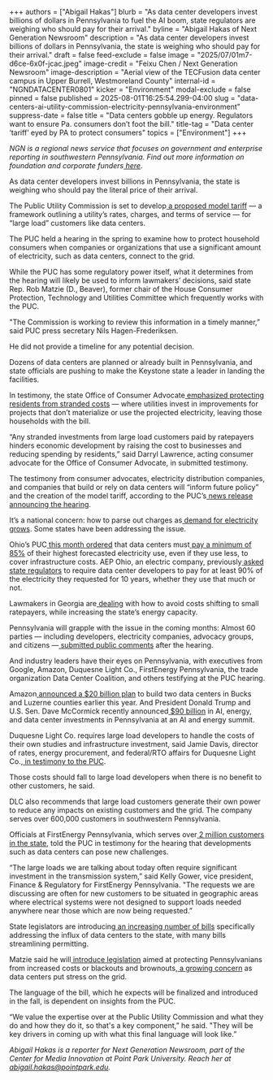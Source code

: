+++
authors = ["Abigail Hakas"]
blurb = "As data center developers invest billions of dollars in Pennsylvania to fuel the AI boom, state regulators are weighing who should pay for their arrival."
byline = "Abigail Hakas of Next Generation Newsroom"
description = "As data center developers invest billions of dollars in Pennsylvania, the state is weighing who should pay for their arrival."
draft = false
feed-exclude = false
image = "2025/07/01m7-d6ce-6x0f-jcac.jpeg"
image-credit = "Feixu Chen / Next Generation Newsroom"
image-description = "Aerial view of the TECFusion data center campus in Upper Burrell, Westmoreland County"
internal-id = "NGNDATACENTER0801"
kicker = "Environment"
modal-exclude = false
pinned = false
published = 2025-08-01T16:25:54.299-04:00
slug = "data-centers-ai-utility-commission-electricity-pennsylvania-environment"
suppress-date = false
title = "Data centers gobble up energy. Regulators want to ensure Pa. consumers don’t foot the bill."
title-tag = "Data center ‘tariff’ eyed by PA to protect consumers"
topics = ["Environment"]
+++

<em>NGN is a regional news service that focuses on government and enterprise reporting in southwestern Pennsylvania. Find out more information on foundation and corporate funders</em><a href="https://www.nextgenerationnewsroom.org/sponsors"><em> here</em></a><em>.</em>

As data center developers invest billions in Pennsylvania, the state is weighing who should pay the literal price of their arrival.

The Public Utility Commission is set to develop<a href="https://www.puc.pa.gov/filing-resources/issues-laws-regulations/en-banc-hearing-on-interconnection-and-tariffs-for-large-load-customers/"> a proposed model tariff</a> — a framework outlining a utility’s rates, charges, and terms of service — for “large load” customers like data centers.

The PUC held a hearing in the spring to examine how to protect household consumers when companies or organizations that use a significant amount of electricity, such as data centers, connect to the grid.

While the PUC has some regulatory power itself, what it determines from the hearing will likely be used to inform lawmakers’ decisions, said state Rep. Rob Matzie (D., Beaver), former chair of the House Consumer Protection, Technology and Utilities Committee which frequently works with the PUC.

&#34;The Commission is working to review this information in a timely manner,” said PUC press secretary Nils Hagen-Frederiksen.

He did not provide a timeline for any potential decision.

Dozens of data centers are planned or already built in Pennsylvania, and state officials are pushing to make the Keystone state a leader in landing the facilities.

In testimony, the state Office of Consumer Advocate<a href="https://www.puc.pa.gov/pcdocs/1875752.pdf"> emphasized protecting residents from stranded costs</a> — where utilities invest in improvements for projects that don’t materialize or use the projected electricity, leaving those households with the bill.

“Any stranded investments from large load customers paid by ratepayers hinders economic development by raising the cost to businesses and reducing spending by residents,” said Darryl Lawrence, acting consumer advocate for the Office of Consumer Advocate, in submitted testimony.

The testimony from consumer advocates, electricity distribution companies, and companies that build or rely on data centers will “inform future policy” and the creation of the model tariff, according to the PUC’s<a href="https://www.puc.pa.gov/press-release/2025/puc-launches-review-of-grid-impacts-from-data-center-growth-03272025"> news release announcing the hearing</a>.

It’s a national concern: how to parse out charges as<a href="https://www.eia.gov/todayinenergy/detail.php?id=65264"> demand for electricity grows</a>. Some states have been addressing the issue.

Ohio’s PUC<a href="https://puco.ohio.gov/news/puco-orders-aep-ohio-to-create-data-center-specific-tariff"> this month ordered</a> that data centers must<a href="https://www.dispatch.com/story/business/2025/07/10/new-ohio-ruling-addresses-huge-data-center-electricity-use/84530843007/"> pay a minimum of 85%</a> of their highest forecasted electricity use, even if they use less, to cover infrastructure costs. AEP Ohio, an electric company, previously<a href="https://www.dispatch.com/story/business/energy-resource/2024/05/14/aep-ohio-rolls-out-proposal-to-handle-surge-in-data-center-power-needs/73677235007/"> asked state regulators</a> to require data center developers to pay for at least 90% of the electricity they requested for 10 years, whether they use that much or not.

Lawmakers in Georgia are<a href="https://georgiarecorder.com/2025/06/01/georgia-powers-plan-to-support-potential-data-center-surge-with-fossil-fuel-energy-faces-scrutiny/"> dealing</a> with how to avoid costs shifting to small ratepayers, while increasing the state’s energy capacity.

Pennsylvania will grapple with the issue in the coming months: Almost 60 parties — including developers, electricity companies, advocacy groups, and citizens —<a href="https://www.puc.pa.gov/docket/M-2025-3054271"> submitted public comments</a> after the hearing.

And industry leaders have their eyes on Pennsylvania, with executives from Google, Amazon, Duquesne Light Co., FirstEnergy Pennsylvania, the trade organization Data Center Coalition, and others testifying at the PUC hearing.

Amazon<a href="https://penncapital-star.com/government-politics/amazon-announces-20-billion-ai-investment-that-will-bring-at-least-1250-jobs-to-pa/"> announced a $20 billion plan</a> to build two data centers in Bucks and Luzerne counties earlier this year. And President Donald Trump and U.S. Sen. Dave McCormick recently announced<a href="https://technical.ly/civics/trump-mccormick-pennsylvania-90b-ai-energy-investment/"> $90 billion</a> in AI, energy, and data center investments in Pennsylvania at an AI and energy summit.

Duquesne Light Co. requires large load developers to handle the costs of their own studies and infrastructure investment, said Jamie Davis, director of rates, energy procurement, and federal/RTO affairs for Duquesne Light Co.,<a href="https://www.puc.pa.gov/pcdocs/1875728.pdf"> in testimony to the PUC</a>.

Those costs should fall to large load developers when there is no benefit to other customers, he said.

DLC also recommends that large load customers generate their own power to reduce any impacts on existing customers and the grid. The company serves over 600,000 customers in southwestern Pennsylvania.

Officials at FirstEnergy Pennsylvania, which serves over<a href="https://www.puc.pa.gov/press-release/2024/puc-approves-settlement-for-substantially-smaller-rate-changes-for-firstenergy-s-electric-distribution-services-11212024"> 2 million customers in the state</a>, told the PUC in testimony for the hearing that developments such as data centers can pose new challenges.

“The large loads we are talking about today often require significant investment in the transmission system,” said Kelly Gower, vice president, Finance &amp; Regulatory for FirstEnergy Pennsylvania. &#34;The requests we are discussing are often for new customers to be situated in geographic areas where electrical systems were not designed to support loads needed anywhere near those which are now being requested.”

State legislators are introducing<a href="https://www.nextgenerationnewsroom.org/news/digital-gold-rush"> an increasing number of bills</a> specifically addressing the influx of data centers to the state, with many bills streamlining permitting.

Matzie said he will<a href="https://www.palegis.us/house/co-sponsorship/memo?memoID=45373"> introduce legislation</a> aimed at protecting Pennsylvanians from increased costs or blackouts and brownouts,<a href="https://www.reuters.com/technology/big-techs-data-center-boom-poses-new-risk-us-grid-operators-2025-03-19/"> a growing concern</a> as data centers put stress on the grid.

The language of the bill, which he expects will be finalized and introduced in the fall, is dependent on insights from the PUC.

“We value the expertise over at the Public Utility Commission and what they do and how they do it, so that&#39;s a key component,” he said. &#34;They will be key drivers in coming up with what this final language will look like.”

<em>Abigail Hakas is a reporter for Next Generation Newsroom, part of the Center for Media Innovation at Point Park University. Reach her at </em><a href="mailto:abigail.hakas@pointpark.edu"><em>abigail.hakas@pointpark.edu</em></a><em>.</em>

